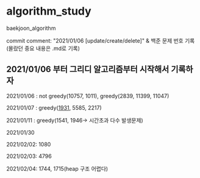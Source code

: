 # algorithm_study
baekjoon_algorithm

commit comment: "2021/01/06 [update/create/delete]"
& 백준 문제 번호 기록(몰랐던 중요 내용은 .md로 기록)

## 2021/01/06 부터 그리디 알고리즘부터 시작해서 기록하자

2021/01/06 : not greedy(10757, 1011), greedy(2839, 11399, 11047)

2021/01/07 : greedy([1931](https://github.com/leeyoungwoozz/algorithm_study/blob/main/정리/question_%201931.md), 5585, 2217)

2021/01/11 : greedy(1541, 1946-> 시간초과 다수 발생문제)

2021/01/30

2021/02/02: 1080

2021/02/03: 4796

2021/02/04: 1744, 1715(heap 구조 어렵다)